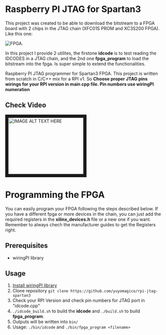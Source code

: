 # Raspberry PI JTAG for Spartan3
This project was created to be able to download the bitstream to a FPGA board with 2 chips in the JTAG chain (XFC01S PROM and XC3S200 FPGA). Like this one:  

![FPGA](https://www.picclickimg.com/d/l400/pict/202418248319_/XILINX-SPARTAN-3-XC3S200-FPGA-module-FPGA-kit-Development.jpg).

In this project I provide 2 utilites, the firstone **idcode** is to test reading the IDCODES in a JTAG chain, and the 2nd one **fpga_program** to load the bitstream into the fpga. Is super simple to extend the functionalities.

Raspberry PI JTAG programmer for Spartan3 FPGA. This project is written from scratch in C/C++ mix for a RPI v1. So **Choose proper JTAG pins wirings for your RPI version in main cpp file. Pin numbers use wiringPI numeration** 

## Check Video
  <a href="http://www.youtube.com/watch?feature=player_embedded&v=aABMkHJeyaw" target="_blank"><img src="http://img.youtube.com/vi/aABMkHJeyaw/0.jpg" 
alt="IMAGE ALT TEXT HERE" width="240" height="180" border="10" /></a>

# Programming the FPGA
You can easily program your FPGA following the steps described below. If you have a different fpga or more devices in the chain, you can just add the required registers in the **xilinx_devices.h** file or a new one if you want. Remember to always chech the manufacturer guides to get the Registers right.

## Prerequisites
* wiringPI library

## Usage
1. [Install wiringPI library](http://wiringpi.com/download-and-install/)
2. Clone repository `git clone https://github.com/yuyomagico/rpi-jtag-spartan3`
3. Check your RPI Version and check pin numbers for JTAG port in "idcode.cpp"
4. `./idcode_build.sh` to build the **idcode** and `./build.sh` to build **fpga_program**.
5. Outputs will be written into `bin/`
6. Usage: `./bin/idcode` and `./bin/fpga_program <filename>`
